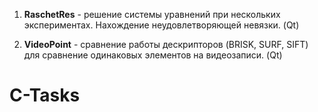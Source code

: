 1. **RaschetRes** - решение системы уравнений при нескольких экспериментах. Нахождение неудовлетворяющей невязки. (Qt)

2. **VideoPoint** - сравнение работы дескрипторов (BRISK, SURF, SIFT) для сравнение одинаковых элементов на видеозаписи. (Qt)
# C-Tasks
